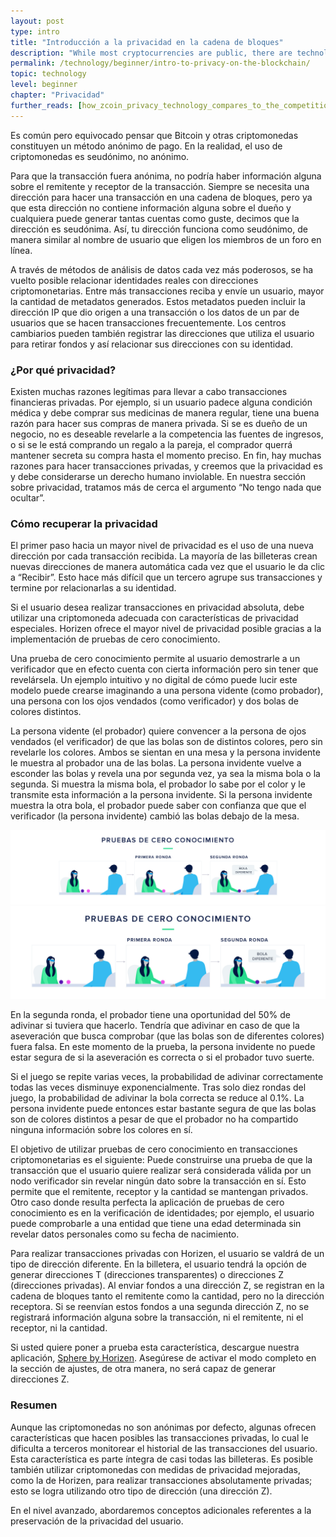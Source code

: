 ```yaml
---
layout: post
type: intro
title: "Introducción a la privacidad en la cadena de bloques"
description: "While most cryptocurrencies are public, there are technologies that enable private transactions on a public blockchain."
permalink: /technology/beginner/intro-to-privacy-on-the-blockchain/
topic: technology
level: beginner
chapter: "Privacidad"
further_reads: [how_zcoin_privacy_technology_compares_to_the_competition]
---
```


Es común pero equivocado pensar que Bitcoin y otras criptomonedas constituyen un método anónimo de pago. En la realidad, el uso de criptomonedas es seudónimo, no anónimo.

Para que la transacción fuera anónima, no podría haber información alguna sobre el remitente y receptor de la transacción. Siempre se necesita una dirección para hacer una transacción en una cadena de bloques, pero ya que esta dirección no contiene información alguna sobre el dueño y cualquiera puede generar tantas cuentas como guste, decimos que la dirección es seudónima. Así, tu dirección funciona como seudónimo, de manera similar al nombre de usuario que eligen los miembros de un foro en línea.

A través de métodos de análisis de datos cada vez más poderosos, se ha vuelto posible relacionar identidades reales con direcciones criptomonetarias. Entre más transacciones reciba y envíe un usuario, mayor la cantidad de metadatos generados. Estos metadatos pueden incluir la dirección IP que dio origen a una transacción o los datos de un par de usuarios que se hacen transacciones frecuentemente. Los centros cambiarios pueden también registrar las direcciones que utiliza el usuario para retirar fondos y así relacionar sus direcciones con su identidad.

### ¿Por qué privacidad?

Existen muchas razones legítimas para llevar a cabo transacciones financieras privadas. Por ejemplo, si un usuario padece alguna condición médica y debe comprar sus medicinas de manera regular, tiene una buena razón para hacer sus compras de manera privada. Si se es dueño de un negocio, no es deseable revelarle a la competencia las fuentes de ingresos, o si se le está comprando un regalo a la pareja, el comprador querrá mantener secreta su compra hasta el momento preciso. En fin, hay muchas razones para hacer transacciones privadas, y creemos que la privacidad es y debe considerarse un derecho humano inviolable. En nuestra sección sobre privacidad, tratamos más de cerca el argumento “No tengo nada que ocultar”.

### Cómo recuperar la privacidad

El primer paso hacia un mayor nivel de privacidad es el uso de una nueva dirección por cada transacción recibida. La mayoría de las billeteras crean nuevas direcciones de manera automática cada vez que el usuario le da clic a “Recibir”. Esto hace más difícil que un tercero agrupe sus transacciones y termine por relacionarlas a su identidad.

Si el usuario desea realizar transacciones en privacidad absoluta, debe utilizar una criptomoneda adecuada con características de privacidad especiales. Horizen ofrece el mayor nivel de privacidad posible gracias a la implementación de pruebas de cero conocimiento.

Una prueba de cero conocimiento permite al usuario demostrarle a un verificador que en efecto cuenta con cierta información pero sin tener que revelársela. Un ejemplo intuitivo y no digital de cómo puede lucir este modelo puede crearse imaginando a una persona vidente (como probador), una persona con los ojos vendados (como verificador) y dos bolas de colores distintos.

La persona vidente (el probador) quiere convencer a la persona de ojos vendados (el verificador) de que las bolas son de distintos colores, pero sin revelarle los colores. Ambos se sientan en una mesa y la persona invidente le muestra al probador una de las bolas. La persona invidente vuelve a esconder las bolas y revela una por segunda vez, ya sea la misma bola o la segunda. Si muestra la misma bola, el probador lo sabe por el color y le transmite esta información a la persona invidente. Si la persona invidente muestra la otra bola, el probador puede saber con confianza que que el verificador (la persona invidente) cambió las bolas debajo de la mesa.

![zkproof in ES](/assets/post_files/technology/beginner/intro-to-privacy-on-the-blockchain/ES_zkproof_D.jpg)
![zkproof in ES](/assets/post_files/technology/beginner/intro-to-privacy-on-the-blockchain/ES_zkproof_M.jpg)

En la segunda ronda, el probador tiene una oportunidad del 50% de adivinar si tuviera que hacerlo. Tendría que adivinar en caso de que la aseveración que busca comprobar (que las bolas son de diferentes colores) fuera falsa. En este momento de la prueba, la persona invidente no puede estar segura de si la aseveración es correcta o si el probador tuvo suerte.

Si el juego se repite varias veces, la probabilidad de adivinar correctamente todas las veces disminuye exponencialmente. Tras solo diez rondas del juego, la probabilidad de adivinar la bola correcta se reduce al 0.1%. La persona invidente puede entonces estar bastante segura de que las bolas son de colores distintos a pesar de que el probador no ha compartido ninguna información sobre los colores en sí.

El objetivo de utilizar pruebas de cero conocimiento en transacciones criptomonetarias es el siguiente: Puede construirse una prueba de que la transacción que el usuario quiere realizar será considerada válida por un nodo verificador sin revelar ningún dato sobre la transacción en sí. Esto permite que el remitente, receptor y la cantidad se mantengan privados. Otro caso donde resulta perfecta la aplicación de pruebas de cero conocimiento es en la verificación de identidades; por ejemplo, el usuario puede comprobarle a una entidad que tiene una edad determinada sin revelar datos personales como su fecha de nacimiento.

Para realizar transacciones privadas con Horizen, el usuario se valdrá de un tipo de dirección diferente. En la billetera, el usuario tendrá la opción de generar direcciones T (direcciones transparentes) o direcciones Z (direcciones privadas). Al enviar fondos a una dirección Z, se registran en la cadena de bloques tanto el remitente como la cantidad, pero no la dirección receptora. Si se reenvían estos fondos a una segunda dirección Z, no se registrará información alguna sobre la transacción, ni el remitente, ni el receptor, ni la cantidad.

Si usted quiere poner a prueba esta característica, descargue nuestra aplicación, [Sphere by Horizen](https://www.horizen.global/es/wallets/). Asegúrese de activar el modo completo en la sección de ajustes, de otra manera, no será capaz de generar direcciones Z. 

### Resumen

Aunque las criptomonedas no son anónimas por defecto, algunas ofrecen características que hacen posibles las transacciones privadas, lo cual le dificulta a terceros monitorear el historial de las transacciones del usuario. Esta característica es parte íntegra de casi todas las billeteras.
Es posible también utilizar criptomonedas con medidas de privacidad mejoradas, como la de Horizen, para realizar transacciones absolutamente privadas; esto se logra utilizando otro tipo de dirección (una dirección Z).

En el nivel avanzado, abordaremos conceptos adicionales referentes a la preservación de la privacidad del usuario.


